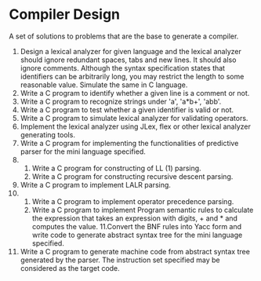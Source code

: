 # Compiler Design
A set of solutions to problems that are the base to generate a compiler.

1. Design a lexical analyzer for given language and the lexical analyzer should ignore redundant spaces, tabs and new lines. It should also ignore comments. Although the syntax specification states that identifiers can be arbitrarily long, you may restrict the length to some reasonable value. Simulate the same in C language.
2. Write a C program to identify whether a given line is a comment or not.
3. Write a C program to recognize strings under 'a', 'a*b+', 'abb'.
4. Write a C program to test whether a given identifier is valid or not.
5. Write a C program to simulate lexical analyzer for validating operators.
6. Implement the lexical analyzer using JLex, flex or other lexical analyzer generating tools.
7. Write a C program for implementing the functionalities of predictive parser for the mini language specified.
8. 
   1. Write a C program for constructing of LL (1) parsing.
   2. Write a C program for constructing recursive descent parsing.
9. Write a C program to implement LALR parsing.
10. 
    1. Write a C program to implement operator precedence parsing.
    2. Write a C program to implement Program semantic rules to calculate the expression that takes an expression with digits, + and * and computes the value.
11.Convert the BNF rules into Yacc form and write code to generate abstract syntax tree for the mini language specified.
12. Write a C program to generate machine code from abstract syntax tree generated by the parser. The instruction set specified may be considered as the target code.
